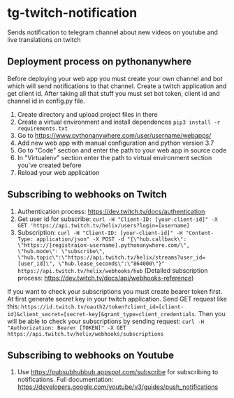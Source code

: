# tg-twitch-notification
Sends notification to telegram channel about new videos on youtube and live translations on twitch

## Deployment process on pythonanywhere
Before deploying your web app you must create your own channel and bot which will send notifications to that channel. Create a twitch application and get client id. After taking all that stuff you must set bot token, client id and channel id in config.py file.


1. Create directory and upload project files in there
2. Create a virtual environment and install dependences `pip3 install -r requirements.txt`
3. Go to https://www.pythonanywhere.com/user/username/webapps/
4. Add new web app with manual configuration and python version 3.7
5. Go to "Code" section and enter the path to your web app in source code
6. In "Virtualenv" section enter the path to virtual environment section you've created before
7. Reload your web application


## Subscribing to webhooks on Twitch
1. Authentication process: https://dev.twitch.tv/docs/authentication
2. Get user id for subscribe: 
`curl -H "Client-ID: [your-client-id]" -X GET 'https://api.twitch.tv/helix/users?login=[username]`
3. Subscription: `curl -H "Client-ID: [your-client-id]" -H "Content-Type: application/json" -X POST -d "{\"hub.callback\": \"https://[registraion-username].pythonanywhere.com/\", \"hub.mode\": \"subscribe\", \"hub.topic\":\"https://api.twitch.tv/helix/streams?user_id=[user_id]\", \"hub.lease_seconds\":\"864000\"}" https://api.twitch.tv/helix/webhooks/hub`
(Detailed subscription process: https://dev.twitch.tv/docs/api/webhooks-reference)

If you want to check your subscriptions you must create bearer token first. At first generate secret key in your twitch application. Send GET request like this: `https://id.twitch.tv/oauth2/token?client_id=[client-id]&client_secret=[secret-key]&grant_type=client_credentials`. Then you will be able to check your subscriptions by sending request: `curl -H "Authorization: Bearer [TOKEN]" -X GET https://api.twitch.tv/helix/webhooks/subscriptions`

## Subscribing to webhooks on Youtube
1. Use https://pubsubhubbub.appspot.com/subscribe for subscribing to notifications.
Full documentation: https://developers.google.com/youtube/v3/guides/push_notifications
